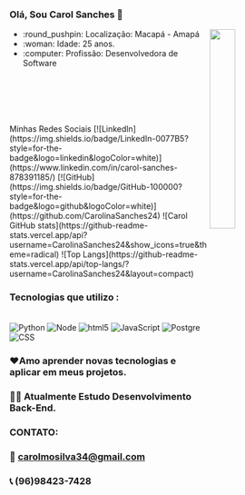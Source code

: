 ###  Olá, Sou Carol Sanches 👋
  <img src="https://static.vecteezy.com/system/resources/previews/019/153/003/original/3d-minimal-programming-icon-coding-screen-web-development-concept-laptop-with-a-coding-screen-and-a-coding-icon-3d-illustration-png.png" width="30%" height="30%" align="right">
  <ul>
    <li> :round_pushpin: Localização: Macapá - Amapá</li>
    <li> :woman: Idade: 25 anos.</li>
    <li> :computer: Profissão: Desenvolvedora de Software</li>
  </ul>
<br><br><br><br><br>
Minhas Redes Sociais
[![Linkedln](https://img.shields.io/badge/LinkedIn-0077B5?style=for-the-badge&logo=linkedin&logoColor=white)](https://www.linkedin.com/in/carol-sanches-878391185/)
 [![GitHub](https://img.shields.io/badge/GitHub-100000?style=for-the-badge&logo=github&logoColor=white)](https://github.com/CarolinaSanches24)
![Carol GitHub stats](https://github-readme-stats.vercel.app/api?username=CarolinaSanches24&show_icons=true&theme=radical)   ![Top Langs](https://github-readme-stats.vercel.app/api/top-langs/?username=CarolinaSanches24&layout=compact)


### Tecnologias que utilizo : 
<div style = "display:inline_block"><br/>
<img align = "center" alt="Python" src = "https://img.shields.io/badge/Python-3776AB?style=for-the-badge&logo=python&logoColor=white"/>
<img align = "center" alt="Node" src = "https://img.shields.io/badge/Node.js-43853D?style=for-the-badge&logo=node.js&logoColor=white"/>
<img align = "center" alt="html5" src = "https://img.shields.io/badge/HTML5-E34F26?style=for-the-badge&logo=html5&logoColor=white"/>
<img align = "center" alt="JavaScript" src = "https://img.shields.io/badge/JavaScript-F7DF1E?style=for-the-badge&logo=javascript&logoColor=black"/>
<img align = "center" alt="Postgre" src = "https://img.shields.io/badge/PostgreSQL-316192?style=for-the-badge&logo=postgresql&logoColor=white"/>
<img align = "center" alt="CSS" src = "https://img.shields.io/badge/CSS-239120?&style=for-the-badge&logo=css3&logoColor=white"/>

###  ❤️Amo aprender novas tecnologias e aplicar em meus projetos.
### 👩‍💻 Atualmente Estudo Desenvolvimento Back-End.

### CONTATO:
### 📧 carolmosilva34@gmail.com
### 📞 (96)98423-7428


</div>
